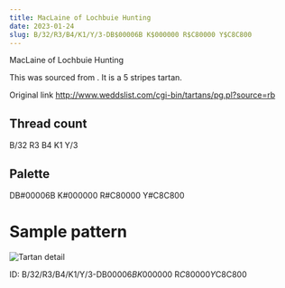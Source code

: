 ```yaml
---
title: MacLaine of Lochbuie Hunting
date: 2023-01-24
slug: B/32/R3/B4/K1/Y/3-DB$00006B K$000000 R$C80000 Y$C8C800
---
```

MacLaine of Lochbuie Hunting

This was sourced from <no value>.  It is a 5 stripes tartan.

Original link http://www.weddslist.com/cgi-bin/tartans/pg.pl?source=rb

## Thread count
B/32 R3 B4 K1 Y/3

## Palette
DB#00006B K#000000 R#C80000 Y#C8C800

# Sample pattern

![Tartan detail](tartan.png "B/32 R3 B4 K1 Y/3 tartan")

ID: B/32/R3/B4/K1/Y/3-DB$00006B K$000000 R$C80000 Y$C8C800